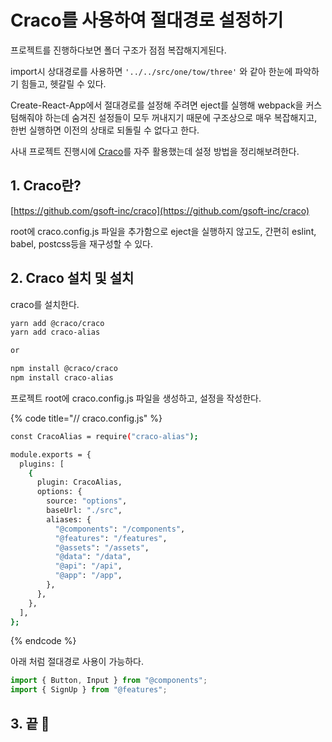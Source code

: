 # Craco를 사용하여 절대경로 설정하기

프로젝트를 진행하다보면 폴더 구조가 점점 복잡해지게된다. 

import시 상대경로를 사용하면 `'../../src/one/tow/three'`  와 같아 한눈에 파악하기 힘들고, 헷갈릴 수 있다.

Create-React-App에서 절대경로를 설정해 주려면 eject를 실행해 webpack을 커스텀해줘야 하는데 숨겨진 설정들이 모두 꺼내지기 때문에 구조상으로 매우 복잡해지고, 한번 실행하면 이전의 상태로 되돌릴 수 없다고 한다.

사내 프로젝트 진행시에 [Craco](https://github.com/gsoft-inc/craco)를 자주 활용했는데 설정 방법을 정리해보려한다.

## 1. Craco란?

[https://github.com/gsoft-inc/craco](https://github.com/gsoft-inc/craco)

root에 craco.config.js 파일을 추가함으로 eject을 실행하지 않고도, 간편히 eslint, babel, postcss등을 재구성할 수 있다.

## 2. Craco 설치 및 설치

craco를 설치한다.

```bash
yarn add @craco/craco
yarn add craco-alias

or

npm install @craco/craco
npm install craco-alias
```

프로젝트 root에 craco.config.js 파일을 생성하고, 설정을 작성한다.

{% code title="// craco.config.js" %}
```bash
const CracoAlias = require("craco-alias");

module.exports = {
  plugins: [
    {
      plugin: CracoAlias,
      options: {
        source: "options",
        baseUrl: "./src",
        aliases: {
          "@components": "/components",
          "@features": "/features",
          "@assets": "/assets",
          "@data": "/data",
          "@api": "/api",
          "@app": "/app",
        },
      },
    },
  ],
};

```
{% endcode %}

아래 처럼 절대경로 사용이 가능하다.

```jsx
import { Button, Input } from "@components";
import { SignUp } from "@features";
```

## 3.  끝 😬

